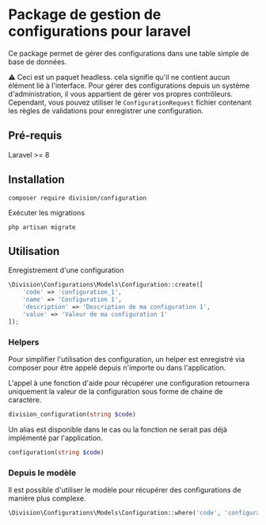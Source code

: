 # Package de gestion de configurations pour laravel

Ce package permet de gérer des configurations dans une table simple de base de données.

⚠️ Ceci est un paquet headless. cela signifie qu'il ne contient aucun élément lié à l'interface.
Pour gérer des configurations depuis un système d'administration, il vous appartient de gérer vos propres contrôleurs.
Cependant, vous pouvez utiliser le `ConfigurationRequest` fichier contenant les règles de validations pour enregistrer une configuration.

## Pré-requis
Laravel >= 8

## Installation

```shell
composer require division/configuration
```

Exécuter les migrations

```shell
php artisan migrate
```

## Utilisation

Enregistrement d'une configuration

```php
\Division\Configurations\Models\Configuration::create([
    'code' => 'configuration_1',
    'name' => 'Configuration 1',
    'description' => 'Description de ma configuration 1',
    'value' => 'Valeur de ma configuration 1'
]);
```

### Helpers
Pour simplifier l'utilisation des configuration, un helper est enregistré via composer
pour être appelé depuis n'importe ou dans l'application.

L'appel à une fonction d'aide pour récupérer une configuration retournera uniquement la valeur
de la configuration sous forme de chaine de caractère.

```php
division_configuration(string $code)
```

Un alias est disponible dans le cas ou la fonction ne serait pas déjà implémenté par l'application.

```php
configuration(string $code)
```

### Depuis le modèle
Il est possible d'utiliser le modèle pour récupérer des configurations de manière plus complexe.

```php
\Division\Configurations\Models\Configuration::where('code', 'configuration_1')->first())
```
